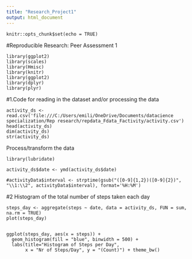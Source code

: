 ```yaml
---
title: "Research_Project1"
output: html_document
---
```


```{r setup, include=FALSE}
knitr::opts_chunk$set(echo = TRUE)
```

#Reproducible Research: Peer Assessment 1
```{r}
library(ggplot2)
library(scales)
library(Hmisc)
library(knitr)
library(ggplot2)
library(dplyr)
library(plyr)
```




#1.Code for reading in the dataset and/or processing the data
```{r}
activity_ds <- read.csv('file:///C:/Users/emili/OneDrive/Documents/datacience specialization/Rep research/repdata_Fdata_Factivity/activity.csv')
head(activity_ds)
dim(activity_ds)
str(activity_ds)
```

Process/transform the data 
```{r}
library(lubridate)

activity_ds$date <- ymd(activity_ds$date)

#activityData$interval <- strptime(gsub("([0-9]{1,2})([0-9]{2})", "\\1:\\2", activityData$interval), format='%H:%M')
```


#2 Histogram of the total number of steps taken each day
```{r}
steps_day <- aggregate(steps ~ date, data = activity_ds, FUN = sum, na.rm = TRUE)
plot(steps_day)


ggplot(steps_day, aes(x = steps)) + 
  geom_histogram(fill = "blue", binwidth = 500) + 
  labs(title="Histogram of Steps per Day", 
       x = "Nr of Steps/Day", y = "(Count)") + theme_bw() 
```
